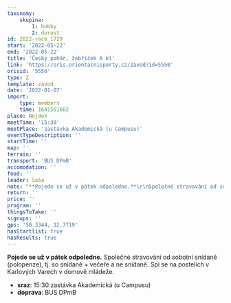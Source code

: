 ```yaml
---
taxonomy:
    skupina:
        1: hobby
        2: dorost
id: 2022-race_1729
start: '2022-05-22'
end: '2022-05-22'
title: 'Český pohár, žebříček A kl'
link: 'https://oris.orientacnisporty.cz/Zavod?id=5550'
orisid: '5550'
type: Z
template: zavod
date: '2022-01-07'
import:
    type: members
    time: 1641561602
place: Nejdek
meetTime: '15:30'
meetPlace: 'zastávka Akademická (u Campusu)'
eventTypeDescription: ''
startTime: ''
map: ''
terrain: ''
transport: 'BUS DPmB'
accomodation: ''
food: ''
leader: Saša
note: "**Pojede se už v pátek odpoledne.**\r\nSpolečné stravování od sobotní snídaně (polopenze), tj. so snídaně + večeře a ne snídaně.\r\nSpí se na postelích v Karlových Varech v domově mládeže."
return: ''
price: ''
program: ''
thingsToTake: ''
signups: ''
gps: '50.3344, 12.7719'
hasStartlist: true
hasResults: true
---
```


**Pojede se už v pátek odpoledne.**
Společné stravování od sobotní snídaně (polopenze), tj. so snídaně + večeře a ne snídaně.
Spí se na postelích v Karlových Varech v domově mládeže.
* **sraz**: 15:30 zastávka Akademická (u Campusu)
* **doprava**: BUS DPmB
